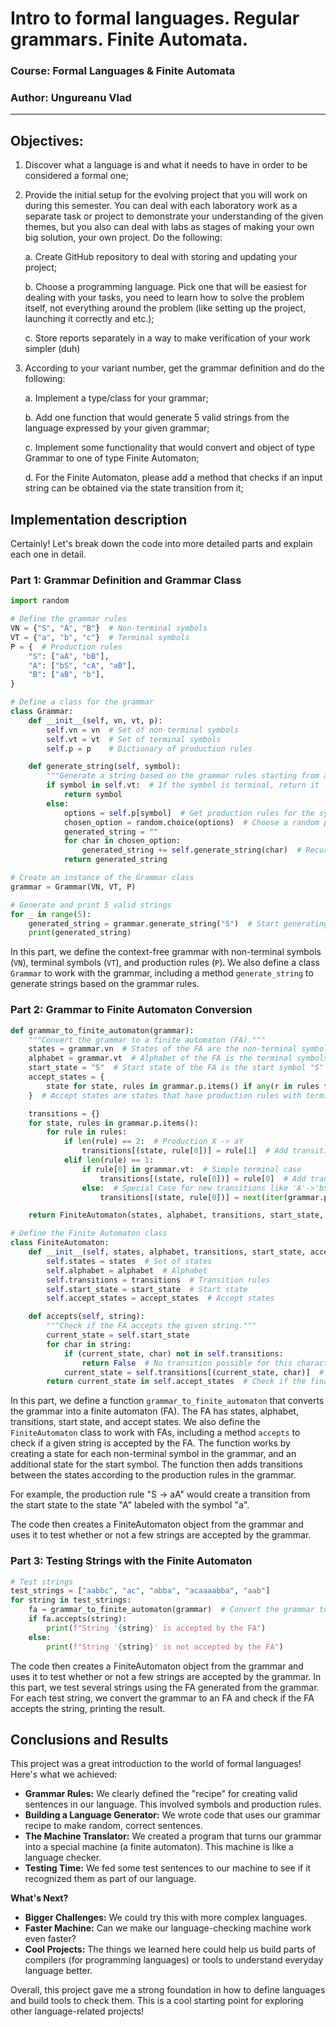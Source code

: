 # Intro to formal languages. Regular grammars. Finite Automata.

### Course: Formal Languages & Finite Automata
### Author: Ungureanu Vlad

----

## Objectives:


1. Discover what a language is and what it needs to have in order to be considered a formal one;

2. Provide the initial setup for the evolving project that you will work on during this semester. You can deal with each laboratory work as a separate task or project to demonstrate your understanding of the given themes, but you also can deal with labs as stages of making your own big solution, your own project. Do the following:

    a. Create GitHub repository to deal with storing and updating your project;

    b. Choose a programming language. Pick one that will be easiest for dealing with your tasks, you need to learn how to solve the problem itself, not everything around the problem (like setting up the project, launching it correctly and etc.);

    c. Store reports separately in a way to make verification of your work simpler (duh)

3. According to your variant number, get the grammar definition and do the following:

    a. Implement a type/class for your grammar;

    b. Add one function that would generate 5 valid strings from the language expressed by your given grammar;

    c. Implement some functionality that would convert and object of type Grammar to one of type Finite Automaton;

    d. For the Finite Automaton, please add a method that checks if an input string can be obtained via the state transition from it;
   


## Implementation description

Certainly! Let's break down the code into more detailed parts and explain each one in detail.

### Part 1: Grammar Definition and Grammar Class

```python
import random

# Define the grammar rules
VN = {"S", "A", "B"}  # Non-terminal symbols
VT = {"a", "b", "c"}  # Terminal symbols
P = {  # Production rules
    "S": ["aA", "bB"],
    "A": ["bS", "cA", "aB"],
    "B": ["aB", "b"],
}

# Define a class for the grammar
class Grammar:
    def __init__(self, vn, vt, p):
        self.vn = vn  # Set of non-terminal symbols
        self.vt = vt  # Set of terminal symbols
        self.p = p    # Dictionary of production rules

    def generate_string(self, symbol):
        """Generate a string based on the grammar rules starting from a given symbol."""
        if symbol in self.vt:  # If the symbol is terminal, return it
            return symbol
        else:
            options = self.p[symbol]  # Get production rules for the symbol
            chosen_option = random.choice(options)  # Choose a random production rule
            generated_string = ""
            for char in chosen_option:
                generated_string += self.generate_string(char)  # Recursively generate strings for each symbol in the rule
            return generated_string

# Create an instance of the Grammar class
grammar = Grammar(VN, VT, P)

# Generate and print 5 valid strings
for _ in range(5):
    generated_string = grammar.generate_string("S")  # Start generating from the start symbol "S"
    print(generated_string)
```

In this part, we define the context-free grammar with non-terminal symbols (`VN`), terminal symbols (`VT`), and production rules (`P`). We also define a class `Grammar` to work with the grammar, including a method `generate_string` to generate strings based on the grammar rules.

### Part 2: Grammar to Finite Automaton Conversion

```python
def grammar_to_finite_automaton(grammar):
    """Convert the grammar to a finite automaton (FA)."""
    states = grammar.vn  # States of the FA are the non-terminal symbols of the grammar
    alphabet = grammar.vt  # Alphabet of the FA is the terminal symbols of the grammar
    start_state = "S"  # Start state of the FA is the start symbol "S" of the grammar
    accept_states = {
        state for state, rules in grammar.p.items() if any(r in rules for r in grammar.vt)
    }  # Accept states are states that have production rules with terminal symbols

    transitions = {}
    for state, rules in grammar.p.items():
        for rule in rules:
            if len(rule) == 2:  # Production X -> aY
                transitions[(state, rule[0])] = rule[1]  # Add transition rule to the FA
            elif len(rule) == 1:
                if rule[0] in grammar.vt:  # Simple terminal case
                    transitions[(state, rule[0])] = rule[0]  # Add transition rule to the FA
                else:  # Special Case for new transitions like 'A'->'bS'
                    transitions[(state, rule[0])] = next(iter(grammar.p[rule[0]]))[0]  # Add transition rule to the FA

    return FiniteAutomaton(states, alphabet, transitions, start_state, accept_states)

# Define the Finite Automaton class
class FiniteAutomaton:
    def __init__(self, states, alphabet, transitions, start_state, accept_states):
        self.states = states  # Set of states
        self.alphabet = alphabet  # Alphabet
        self.transitions = transitions  # Transition rules
        self.start_state = start_state  # Start state
        self.accept_states = accept_states  # Accept states

    def accepts(self, string):
        """Check if the FA accepts the given string."""
        current_state = self.start_state
        for char in string:
            if (current_state, char) not in self.transitions:
                return False  # No transition possible for this character
            current_state = self.transitions[(current_state, char)]  # Transition to the next state
        return current_state in self.accept_states  # Check if the final state is an accept state
```

In this part, we define a function `grammar_to_finite_automaton` that converts the grammar into a finite automaton (FA). The FA has states, alphabet, transitions, start state, and accept states. We also define the `FiniteAutomaton` class to work with FAs, including a method `accepts` to check if a given string is accepted by the FA. The function works by creating a state for each non-terminal symbol in the grammar, and an additional state for the start symbol. The function then adds transitions between the states according to the production rules in the grammar.

 For example, the production rule "S -> aA" would create a transition from the start state to the state "A" labeled with the symbol "a".

 The code then creates a FiniteAutomaton object from the grammar and uses it to test whether or not a few strings are accepted by the grammar.

### Part 3: Testing Strings with the Finite Automaton

```python
# Test strings
test_strings = ["aabbc", "ac", "abba", "acaaaabba", "aab"]
for string in test_strings:
    fa = grammar_to_finite_automaton(grammar)  # Convert the grammar to FA for each test string
    if fa.accepts(string):
        print(f"String '{string}' is accepted by the FA")
    else:
        print(f"String '{string}' is not accepted by the FA")
```

The code then creates a FiniteAutomaton object from the grammar and uses it to test whether or not a few strings are accepted by the grammar. In this part, we test several strings using the FA generated from the grammar. For each test string, we convert the grammar to an FA and check if the FA accepts the string, printing the result. 


## Conclusions and Results

This project was a great introduction to the world of formal languages! Here's what we achieved:

* **Grammar Rules:** We clearly defined the "recipe" for creating valid sentences in our language. This involved symbols and production rules.
* **Building a Language Generator:** We wrote code that uses our grammar recipe to make random, correct sentences. 
* **The Machine Translator:** We created a program that turns our grammar into a special machine (a finite automaton).  This machine is like a language checker.
* **Testing Time:** We fed some test sentences to our machine to see if it recognized them as part of our language.

**What's Next?**

* **Bigger Challenges:** We could try this with more complex languages.
* **Faster Machine:**  Can we make our language-checking machine work even faster?
* **Cool Projects:** The things we learned here could help us build parts of compilers (for programming languages) or tools to understand everyday language better.

Overall, this project gave me a strong foundation in how to define languages and build tools to check them.  This is a cool starting point for exploring other language-related projects! 
